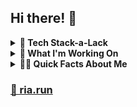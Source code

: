 
## Hi there! 👋

<details>

  <summary> <strong> 🥞 Tech Stack-a-Lack </strong> </summary>
  <br>
  <pre>
  ✔ TypeScript 
    ✔ JavaScript
      ✔ Angular ❤️ 
        ✔ NodeJS
          ✔ Supabase
            ✔ Postgres
              ✔ Capacitor (iOS/Android)
                ✔ Express
                  ✔ MongoDB
                    ✔ Azure PostgreSQL
                      ✔ TensorflowJS
                        ✔ Python
                          ✔ Django 
                            ✔ Firebase </pre>
                            <br>
  
</details>
<details>
  <summary> <strong> 🧱 What I'm Working On </strong> </summary>
  <br>
  <strong><u><a href="https://rireader.app" target=_blank>RiReader App</a></u></strong> <br>
  RiReader is an application offered on Web, iOS, and Android, which enables a user to both consume and retain data they've read from a physical book. This is a personal project aka it's the app I've always wanted.<br>
  <ul>
    Follow my <a href="https://github.com/riapacheco/ri-reader-app/wiki" target=_blank>development cycle</a>
  </ul>
  
  <strong><u>RiOrganizer App</u></strong>
  <br>
  Details coming soon...
  
  <br>
  
</details>
<details>
  <summary> <strong> 👩‍💻 Quick Facts About Me </strong> </summary> <br>
  <ul>
    <li>Just transitioned from 8 yrs in <a href="https://www.linkedin.com/in/riapacheco/" target="_blank">Product to Software Development</a></li>
    <li>Passionate about <a href="https://www.ria.run/#/apps" target=_blank>User and UX-first design</a> (I do UI design too [and prefer Adobe XD over Figma])</li>
    <li>Started coding when I was a founder in 2018</li>
    <li>If I could marry a framework, I'd marry Angular (100% serious)</li>
    <li>My <a href="https://steelseries.com/gaming-keyboards/apex-pro-tkl" target=_blank>keyboard</a> is my first and only child</li>
    <li>
      I have a lot of hobbies...
      <ul>
        <li>Books</li>
        <li>Electric / Acoustic Guitar</li>
        <li>Woodworking</li>
        <li>Painting Billionnaires</li>
        <li>
          <a href="https://ria.photography" target=_blank>SLR Photography</a>
        </li>
        <li>
          <a href="https://dev.to/riapacheco" target=_blank>Blog Writing</a>
        </li>
      </ul>
    </li>
    <li>Someone really needs to kick me off <a href="https://twitter.com/realriapacheco" target=_blank>Twitter</a> at night</li>
    <br>
  </ul>
  
</details>

### <a href="https://ria.run" target=_blank> 🔗 ria.run </a>
